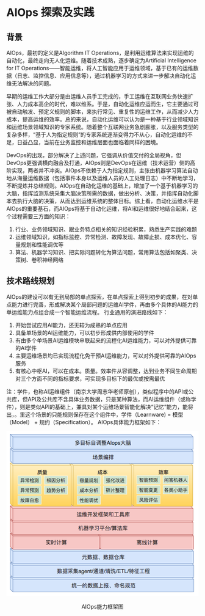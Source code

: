 # AIOps 探索及实践

## 背景

AIOps，最初的定义是Algorithm IT Operations，是利用运维算法来实现运维的自动化，最终走向无人化运维。随着技术成熟，逐步确定为Artificial Intelligence for IT Operations——智能运维，将人工智能应用于运维领域，基于已有的运维数据（日志、监控信息、应用信息等），通过机器学习的方式来进一步解决自动化运维无法解决的问题。

早期的运维工作大部分是由运维人员手工完成的，手工运维在互联网业务快速扩张、人力成本高企的时代，难以维系。于是，自动化运维应运而生，它主要通过可被自动触发、预定义规则的脚本，来执行常见、重复性的运维工作，从而减少人力成本，提高运维的效率。总的来说，自动化运维可以认为是一种基于行业领域知识和运维场景领域知识的专家系统。随着整个互联网业务急剧膨胀，以及服务类型的复杂多样，“基于人为指定规则”的专家系统逐渐变得力不从心，自动化运维的不足，日益凸显，当前在业务监控和运维层面也面临着同样的困境。

DevOps的出现，部分解决了上述问题，它强调从价值交付的全局视角，但DevOps更强调横向融合及打通，AIOps则是DevOps在运维（技术运营）侧的高阶实现，两者并不冲突。AIOps不依赖于人为指定规则，主张由机器学习算法自动地从海量运维数据（包括事件本身以及运维人员的人工处理日志）中不断地学习，不断提炼并总结规则。AIOps在自动化运维的基础上，增加了一个基于机器学习的大脑，指挥监测系统采集大脑决策所需的数据，做出分析、决策，并指挥自动化脚本去执行大脑的决策，从而达到运维系统的整体目标。综上看，自动化运维水平是AIOps的重要基石，而AIOps将基于自动化运维，将AI和运维很好地结合起来，这个过程需要三方面的知识：
1. 行业、业务领域知识、跟业务特点相关的知识经验积累，熟悉生产实践的难题
2. 运维领域知识，如指标监控、异常检测、故障发现、故障止损、成本优化、容量规划和性能调优等
3. 算法、机器学习知识、把实际问题转化为算法问题，常用算法包括如聚类、决策树、卷积神经网络


## 技术路线规划

AIOps的建设可以有无到局部的单点探索，在单点探索上得到初步的成果，在对单点能力进行完善，形成解决某个局部问题的运维AI学件，再由多个具体的AI能力的单运维能力点组合成一个智能运维流程。
行业通用的演进路线如下：
1. 开始尝试应用AI能力，还无较为成熟的单点应用
2. 具备单场景的AI运维能力，可以初步形成供内部使用的学件
3. 有由多个单场景AI运维模块串联起来的流程化AI运维能力，可以对外提供可靠的AI学件
4. 主要运维场景均已实现流程化免干预AI运维能力，可以对外提供可靠的AIOps服务
5. 有核心中枢AI，可以在成本。质量。效率件从容调整，达到业务不同生命周期对三个方面不同的指标要求，可实现多目标下的最优或按需最优

注：学件，也称AI运维组件（南京大学周志华老师原创），类似程序中的API或公共库，但API及公共库不含具体业务数据，只是某种算法，而AI运维组件（或称学件），则是类似API的基础上，兼具对某个运维场景智能化解决“记忆”能力，能将出，。里这个场景的只能规则保存在这个组件中，学件（Learnware) = 模型（Model） + 规约（Specification）。
AIOps具体能力框架如下：

<div align=center>

![image](image/AIOps能力框架图.png)</div>
<p align="center">AIOps能力框架图</p>

